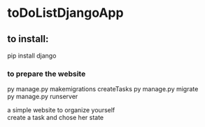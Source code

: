 # toDoListDjangoApp

## to install:  
pip install django  

### to prepare the website
py manage.py makemigrations createTasks
py manage.py migrate  
py manage.py runserver  

a simple website to organize yourself  
create a task  and chose her state  
